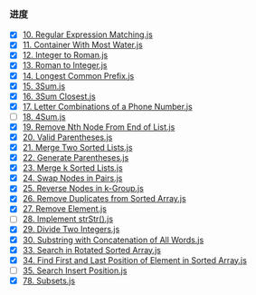 ### 进度

- [x] [10. Regular Expression Matching.js](https://github.com/hexuanzhang/leecode/blob/master/JavaScript/10.%20Regular%20Expression%20Matching.js)
- [x] [11. Container With Most Water.js](https://github.com/hexuanzhang/leecode/blob/master/JavaScript/11.%20Container%20With%20Most%20Water.js)
- [x] [12. Integer to Roman.js](https://github.com/hexuanzhang/leecode/blob/master/JavaScript/12.%20Integer%20to%20Roman.js)
- [x] [13. Roman to Integer.js](https://github.com/hexuanzhang/leecode/blob/master/JavaScript/13.%20Roman%20to%20Integer.js)
- [x] [14. Longest Common Prefix.js](https://github.com/hexuanzhang/leecode/blob/master/JavaScript/14.%20Longest%20Common%20Prefix.js)
- [x] [15. 3Sum.js](https://github.com/hexuanzhang/leecode/blob/master/JavaScript/15.%203Sum.js)
- [x] [16. 3Sum Closest.js](https://github.com/hexuanzhang/leecode/blob/master/JavaScript/16.%203Sum%20Closest.js)
- [x] [17. Letter Combinations of a Phone Number.js](https://github.com/hexuanzhang/leecode/blob/master/JavaScript/17.%20Letter%20Combinations%20of%20a%20Phone%20Number.js)
- [ ] [18. 4Sum.js](https://github.com/hexuanzhang/leecode/blob/master/JavaScript/18.%204Sum.js)
- [x] [19. Remove Nth Node From End of List.js](https://github.com/hexuanzhang/leecode/blob/master/JavaScript/19.%20Remove%20Nth%20Node%20From%20End%20of%20List.js)
- [x] [20. Valid Parentheses.js](https://github.com/hexuanzhang/leecode/blob/master/JavaScript/20.%20Valid%20Parentheses.js)
- [x] [21. Merge Two Sorted Lists.js](https://github.com/hexuanzhang/leecode/blob/master/JavaScript/21.%20Merge%20Two%20Sorted%20Lists.js)
- [x] [22. Generate Parentheses.js](https://github.com/hexuanzhang/leecode/blob/master/JavaScript/22.%20Generate%20Parentheses.js)
- [x] [23. Merge k Sorted Lists.js](https://github.com/hexuanzhang/leecode/blob/master/JavaScript/23.%20Merge%20k%20Sorted%20Lists.js)
- [x] [24. Swap Nodes in Pairs.js](https://github.com/hexuanzhang/leecode/blob/master/JavaScript/24.%20Swap%20Nodes%20in%20Pairs.js)
- [x] [25. Reverse Nodes in k-Group.js](https://github.com/hexuanzhang/leecode/blob/master/JavaScript/25.%20Reverse%20Nodes%20in%20k-Group.js)
- [x] [26. Remove Duplicates from Sorted Array.js](https://github.com/hexuanzhang/leecode/blob/master/JavaScript/26.%20Remove%20Duplicates%20from%20Sorted%20Array.js)
- [x] [27. Remove Element.js](https://github.com/hexuanzhang/leecode/blob/master/JavaScript/27.%20Remove%20Element.js)
- [ ] [28. Implement strStr().js](<https://github.com/hexuanzhang/leecode/blob/master/JavaScript/28.%20Implement%20strStr().js>)
- [x] [29. Divide Two Integers.js](https://github.com/hexuanzhang/leecode/blob/master/JavaScript/29.%20Divide%20Two%20Integers.js)
- [x] [30. Substring with Concatenation of All Words.js](https://github.com/hexuanzhang/leecode/blob/master/JavaScript/30.%20Substring%20with%20Concatenation%20of%20All%20Words.js)
- [x] [33. Search in Rotated Sorted Array.js](https://github.com/hexuanzhang/leecode/blob/master/JavaScript/33.%20Search%20in%20Rotated%20Sorted%20Array.js)
- [x] [34. Find First and Last Position of Element in Sorted Array.js](https://github.com/hexuanzhang/leecode/blob/master/JavaScript/34.%20Find%20First%20and%20Last%20Position%20of%20Element%20in%20Sorted%20Array.js)
- [ ] [35. Search Insert Position.js](https://github.com/hexuanzhang/leecode/blob/master/JavaScript/35.%20Search%20Insert%20Position.js)
- [x] [78. Subsets.js](https://github.com/hexuanzhang/leecode/blob/master/JavaScript/78.%20Subsets.js)
